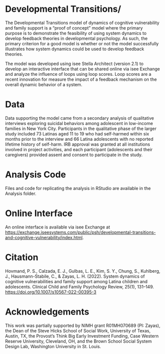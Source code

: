 # Developmental Transitions/
The Developmental Transitions model of dynamics of cognitive vulnerability and family support is a “proof of concept” model where the primary purpose is to demonstrate the feasibility of using system dynamics to develop feedback theories in developmental psychology. As such, the primary criterion for a good model is whether or not the model successfully illustrates how system dynamics could be used to develop feedback theories. 

The model was developed using isee Stella Architect (version 2.1) to develop an interactive interface that can be shared online via isee Exchange and analyze the influence of loops using loop scores. Loop scores are a recent innovation for measure the impact of a feedback mechanism on the overall dynamic behavior of a system. 

# Data
Data supporting the model came from a secondary analysis of qualitative interviews exploring suicidal behaviors among adolescent in low-income families in New York City. Participants in the qualitative phase of the larger study included 73 Latinas aged 11 to 19 who had self-harmed within six months prior to the interview and 66 Latina adolescents with no reported lifetime history of self-harm. IRB approval was granted at all institutions involved in project activities, and each participant (adolescents and their caregivers) provided assent and consent to participate in the study. 

# Analysis Code
Files and code for replicating the analysis in RStudio are available in the Analysis folder.

# Online Interface
An online interface is available via isee Exchange at https://exchange.iseesystems.com/public/psh/developmental-transitions-and-cognitive-vulnerability/index.html.

# Citation 
Hovmand, P. S., Calzada, E. J., Gulbas, L. E., Kim, S. Y., Chung, S., Kuhlberg, J., Hausmann-Stabile, C., & Zayas, L. H. (2022). System dynamics of cognitive vulnerabilities and family support among Latina children and adolescents. Clinical Child and Family Psychology Review, 25(1), 131–149. https://doi.org/10.1007/s10567-022-00395-3

# Acknowledgements
This work was partially supported by NIMH grant R01MH070689 (PI: Zayas), the Dean of the Steve Hicks School of Social Work, University of Texas, Austin, TX, the Provost’s Think Big Early Investment Funding, Case Western Reserve University, Cleveland, OH, and the Brown School Social System Design Lab, Washington University in St. Louis.


